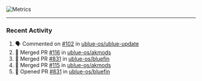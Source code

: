 ![Metrics](https://metrics.lecoq.io/KyleGospo?template=classic&base=header%2C%20activity%2C%20community%2C%20repositories%2C%20metadata&base.indepth=false&base.hireable=false&base.skip=false&config.timezone=America%2FLos_Angeles)

---
### Recent Activity
<!--START_SECTION:activity-->
1. 🗣 Commented on [#102](https://github.com/ublue-os/ublue-update/pull/102#issuecomment-1908564300) in [ublue-os/ublue-update](https://github.com/ublue-os/ublue-update)
2. 🎉 Merged PR [#116](https://github.com/ublue-os/akmods/pull/116) in [ublue-os/akmods](https://github.com/ublue-os/akmods)
3. 🎉 Merged PR [#831](https://github.com/ublue-os/bluefin/pull/831) in [ublue-os/bluefin](https://github.com/ublue-os/bluefin)
4. 🎉 Merged PR [#115](https://github.com/ublue-os/akmods/pull/115) in [ublue-os/akmods](https://github.com/ublue-os/akmods)
5. 💪 Opened PR [#831](https://github.com/ublue-os/bluefin/pull/831) in [ublue-os/bluefin](https://github.com/ublue-os/bluefin)
<!--END_SECTION:activity-->
